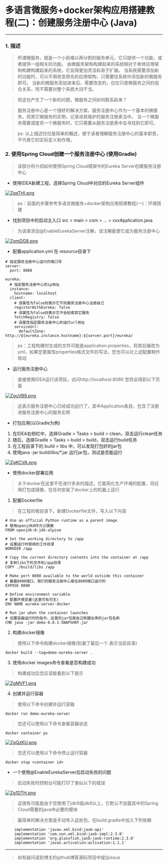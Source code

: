 # 多语言微服务+docker架构应用搭建教程(二)：创建服务注册中心 (Java)
---
### 1. 描述

> 所谓微服务，就是一个小到难以再分割的服务单元，它只提供一个功能，或者提供一组相关的功能。
> 由微服务架构构建起来的系统相对于单体应用架构构建构建起来的系统，它显得更加灵活和易于扩展。
> 当系统需要添加新的功能时，可以不用改变原先的应用架构，只需要往系统中添加新的微服务即可。
> 当新的微服务添加进来后，需要改变的，仅仅只是微服务之间的组合关系，而不需要对整个系统大动干戈。

> 但这也产生了一个新的问题，微服务之间如何联系起来？

> 服务注册中心是一个很好的解决方案，服务注册中心作为一个基本的微服务，将其它微服务的实例，记录进其维护的服务注册表当中。
> 当一个微服务需要调度另一个微服务时，它只需要从服务注册表中去寻找到它即可。

> ps: 以上描述仅仅是简单的概述，便于读者理解服务注册中心的基本职责，不代表它的实际定义和作用。


### 2. 使用Spring Cloud创建一个服务注册中心 (使用Gradle)

> 该部分将介绍如何使用Spring Cloud框架中的Eureka Server创建服务注册中心

* 使用IDEA新建工程，选择Spring Cloud中对应的Eureka Server组件 

[![ZgeTHI.png](https://s2.ax1x.com/2019/07/10/ZgeTHI.png)](https://imgchr.com/i/ZgeTHI)

> ps：前面的步骤参考多语言微服务+docker架构应用搭建教程(一)：环境搭建

* 找到项目中的启动主入口 src > main > com > ... > xxxApplication.java

> 为该类添加@EnableEurekaServer注解，该注解能使它成为服务注册中心

[![ZgmDG8.png](https://s2.ax1x.com/2019/07/10/ZgmDG8.png)](https://imgchr.com/i/ZgmDG8)

* 配置application.yml 在 resource目录下

```
# 指定服务注册中心运行的端口号
server:
  port: 8080

eureka:
  # 指定服务注册中心的ip地址
  instance:
    hostname: localhost
  client:
    # 该属性为false则表示它不向服务注册中心注册自己
    registerWithEureka: false
    # 该属性为false则表示它不会检索其它服务
    fetchRegistry: false
    # 该属性指定服务注册中心的运行url地址
    serviceUrl:
      defaultZone: http://${eureka.instance.hostname}:${server.port}/eureka/
```

> ps：工程构建时生成的文件可能是application.properties，将其后缀改为yml，如果您更属性properties格式文件的写法，您也可以对上述配置稍作改动

* 运行服务注册中心

> 直接使用IDEA运行该项目，访问http://localhost:8080
> 您将会得到以下页面

[![ZguVB9.png](https://s2.ax1x.com/2019/07/10/ZguVB9.png)](https://imgchr.com/i/ZguVB9)

> 这表示服务注册中心已经成功运行了，其中Application条目，包含了注册进服务注册中心的服务实例

* 打包应用(以Gradle为例)

1. 在IDEA右侧栏中，选择Gradle > Tasks > build > clean，双击运行clean任务
2. 随后，选择Gradle > Tasks > build > build，双击运行build任务
3. 在工程目录下的 build > libs 中，可以发现打包好的jar包
4. 使用java -jar build/libs/*.jar 运行jar包，测试是否能运行

[![ZgKCVA.png](https://s2.ax1x.com/2019/07/10/ZgKCVA.png)](https://imgchr.com/i/ZgKCVA)

* 使用docker部署应用

> 关于docker在这里不在进行多余的描述，它能简化生产环境的配置，将应用打包成镜像，在任何安装了docker上的机器上运行

1. 配置Dockerfile

> 在工程的根目录下，新建Dockerfile文件，写入以下内容

```
# Use an official Python runtime as a parent image
# 使用openjdk8作为父镜像
FROM openjdk:8-jdk-alpine

# Set the working directory to /app
# 设置运行时使用的工作目录
WORKDIR /app

# Copy the current directory contents into the container at /app
# 复制libs下的文件到/app目录
COPY ./build/libs /app

# Make port 8080 available to the world outside this container
# 暴露8080端口，我们的服务注册中心是在8080端口运行的
EXPOSE 8080

# Define environment variable
# 配置环境变量(这里可有可无)
ENV NAME eureka-server-docker

# Run jar when the container launches
# 设置容器运行时的指令，这里的jar包是自己构建出来的jar包名称
CMD java -jar demo-0.0.1-SNAPSHOT.jar
```

2. 构建docker镜像

> 使用以下命令构建docker镜像(别漏了最后一个.表示当前目录)

```
docker build --tag=demo-eureka-server .
```

3. 使用docker images命令查看是否构建成功

> 构建成功后您应该能看到以下提示

[![ZgMVF1.png](https://s2.ax1x.com/2019/07/10/ZgMVF1.png)](https://imgchr.com/i/ZgMVF1)

4. 创建并运行容器

> 使用以下命令创建并运行容器

```
docker run demo-eureka-server
```

> 您还可以使用以下命令查看容器状态

```
docker container ps
```

[![ZgQzKU.png](https://s2.ax1x.com/2019/07/10/ZgQzKU.png)](https://imgchr.com/i/ZgQzKU)

> 您还可以使用以下命令停止运行容器

```
docker stop <container id>
```

* 一个使用@EnableEurekaServer后启动失败的问题

> 启动失败时控制台可能打印了类似以下的错误

[![Zg1DTH.png](https://s2.ax1x.com/2019/07/10/Zg1DTH.png)](https://imgchr.com/i/Zg1DTH)

> 这很有可能是由于您使用了jdk9或jdk9以上，它默认不加载其中的Spring Cloud需要的java中必要的模块

> 最简单的解决方案是手动导入这些包，在build.gradle中加入下列依赖

```
    implementation 'javax.xml.bind:jaxb-api'
    implementation 'com.sun.xml.bind:jaxb-impl:2.3.0'
    implementation 'org.glassfish.jaxb:jaxb-runtime:2.3.0'
    implementation 'javax.activation:activation:1.1.1'
```

---

> 如有疑问请到博主的github博客源码项目中提出issue


